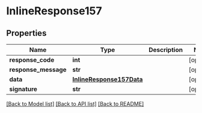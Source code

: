 # InlineResponse157

## Properties
Name | Type | Description | Notes
------------ | ------------- | ------------- | -------------
**response_code** | **int** |  | [optional] 
**response_message** | **str** |  | [optional] 
**data** | [**InlineResponse157Data**](InlineResponse157Data.md) |  | [optional] 
**signature** | **str** |  | [optional] 

[[Back to Model list]](../README.md#documentation-for-models) [[Back to API list]](../README.md#documentation-for-api-endpoints) [[Back to README]](../README.md)

